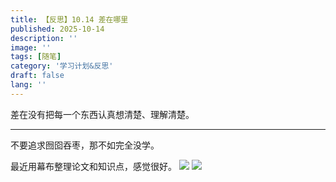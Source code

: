 ```yaml
---
title: 【反思】10.14 差在哪里
published: 2025-10-14
description: ''
image: ''
tags: [随笔]
category: '学习计划&反思'
draft: false 
lang: ''
---
```

差在没有把每一个东西认真想清楚、理解清楚。

---
不要追求囫囵吞枣，那不如完全没学。

最近用幕布整理论文和知识点，感觉很好。
![](/media/frame2.png)
![](/media/frame.png)